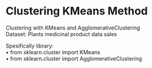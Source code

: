 # Clustering KMeans Method
Clustering with KMeans and AgglomerativeClustering  
Dataset: Plants medicinal product data sales

Spesifically library:  
• from sklearn.cluster import KMeans  
• from sklearn.cluster import AgglomerativeClustering  
